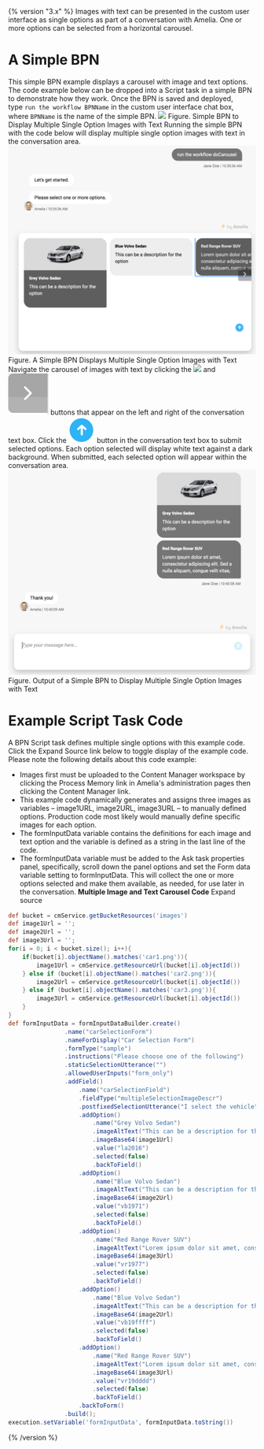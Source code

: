 {% version "3.x" %}
Images with text can be presented in the custom user interface as single options as part of a conversation with Amelia. One or more options can be selected from a horizontal carousel.
# A Simple BPN
This simple BPN example displays a carousel with image and text options. The code example below can be dropped into a Script task in a simple BPN to demonstrate how they work. Once the BPN is saved and deployed, type `run the workflow BPNName` in the custom user interface chat box, where `BPNName` is the name of the simple BPN.
![](attachments/28476646/28476647.png)
Figure. Simple BPN to Display Multiple Single Option Images with Text
Running the simple BPN with the code below will display multiple single option images with text in the conversation area.
![](attachments/28476646/28476653.png)
Figure. A Simple BPN Displays Multiple Single Option Images with Text
Navigate the carousel of images with text by clicking the ![](attachments/28476646/28476648.png) and ![](attachments/28476646/28476649.png) buttons that appear on the left and right of the conversation text box. Click the ![](attachments/28476646/28476650.png) button in the conversation text box to submit selected options. Each option selected will display white text against a dark background.
When submitted, each selected option will appear within the conversation area.
![](attachments/28476646/28476654.png)
Figure. Output of a Simple BPN to Display Multiple Single Option Images with Text
# Example Script Task Code
A BPN Script task defines multiple single options with this example code. Click the Expand Source link below to toggle display of the example code. Please note the following details about this code example:
-   Images first must be uploaded to the Content Manager workspace by clicking the Process Memory link in Amelia's administration pages then clicking the Content Manager link.
-   This example code dynamically generates and assigns three images as variables – image1URL, image2URL, image3URL – to manually defined options. Production code most likely would manually define specific images for each option.
-   The formInputData variable contains the definitions for each image and text option and the variable is defined as a string in the last line of the code.
-   The formInputData variable must be added to the Ask task properties panel, specifically, scroll down the panel options and set the Form data variable setting to formInputData. This will collect the one or more options selected and make them available, as needed, for use later in the conversation.
**Multiple Image and Text Carousel Code** Expand source
``` groovy
def bucket = cmService.getBucketResources('images')
def image1Url = '';
def image2Url = '';
def image3Url = '';
for(i = 0; i < bucket.size(); i++){
    if(bucket[i].objectName().matches('car1.png')){
        image1Url = cmService.getResourceUrl(bucket[i].objectId())
    } else if (bucket[i].objectName().matches('car2.png')){
        image2Url = cmService.getResourceUrl(bucket[i].objectId())
    } else if (bucket[i].objectName().matches('car3.png')){
        image3Url = cmService.getResourceUrl(bucket[i].objectId())
    }
}
def formInputData = formInputDataBuilder.create()
                .name("carSelectionForm")
                .nameForDisplay("Car Selection Form")
                .formType("sample")
                .instructions("Please choose one of the following")
                .staticSelectionUtterance("")
                .allowedUserInputs("form_only")
                .addField()
                    .name("carSelectionField")
                    .fieldType("multipleSelectionImageDescr")
                    .postfixedSelectionUtterance("I select the vehicle", "I select the vehicles")
                    .addOption()
                        .name("Grey Volvo Sedan")
                        .imageAltText("This can be a description for the option")
                        .imageBase64(image1Url)
                        .value("la2016")
                        .selected(false)
                        .backToField()
                    .addOption()
                        .name("Blue Volvo Sedan")
                        .imageAltText("This can be a description for the option")
                        .imageBase64(image2Url)
                        .value("vb1971")
                        .selected(false)
                        .backToField()
                    .addOption()
                        .name("Red Range Rover SUV")
                        .imageAltText("Lorem ipsum dolor sit amet, consectetur adipiscing elit. Sed a nulla aliquam, congue velit vitae, molestie neque.")
                        .imageBase64(image3Url)
                        .value("vr1977")
                        .selected(false)
                        .backToField()
                    .addOption()
                        .name("Blue Volvo Sedan")
                        .imageAltText("This can be a description for the option")
                        .imageBase64(image2Url)
                        .value("vb19ffff")
                        .selected(false)
                        .backToField()
                    .addOption()
                        .name("Red Range Rover SUV")
                        .imageAltText("Lorem ipsum dolor sit amet, consectetur adipiscing elit. Sed a nulla aliquam, congue velit vitae, molestie neque.")
                        .imageBase64(image3Url)
                        .value("vr19dddd")
                        .selected(false)
                        .backToField()
                    .backToForm()
                .build();
execution.setVariable('formInputData', formInputData.toString())
```
{% /version %}
